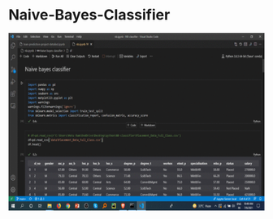 # Naive-Bayes-Classifier
 <img align="left" alt="GIF" src="https://github.com/HotuRam/Naive-Bayes-Classifier/blob/main/Webp.net-gifmaker.gif?raw=true" width="600" height="350" />
